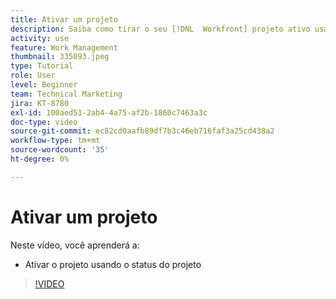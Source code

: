 ```yaml
---
title: Ativar um projeto
description: Saiba como tirar o seu [!DNL  Workfront] projeto ativo usando o status do projeto.
activity: use
feature: Work Management
thumbnail: 335093.jpeg
type: Tutorial
role: User
level: Beginner
team: Technical Marketing
jira: KT-8780
exl-id: 100aed51-2ab4-4a75-af2b-1860c7463a3c
doc-type: video
source-git-commit: ec82cd0aafb89df7b3c46eb716faf3a25cd438a2
workflow-type: tm+mt
source-wordcount: '35'
ht-degree: 0%

---
```


# Ativar um projeto

Neste vídeo, você aprenderá a:

* Ativar o projeto usando o status do projeto

>[!VIDEO](https://video.tv.adobe.com/v/335093/?quality=12&learn=on)
